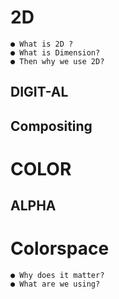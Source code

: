 # 2D
```
● What is 2D ?
● What is Dimension?
● Then why we use 2D? 
```
## DIGIT-AL
## Compositing
# COLOR
## ALPHA
# Colorspace
```
● Why does it matter?
● What are we using?
```
